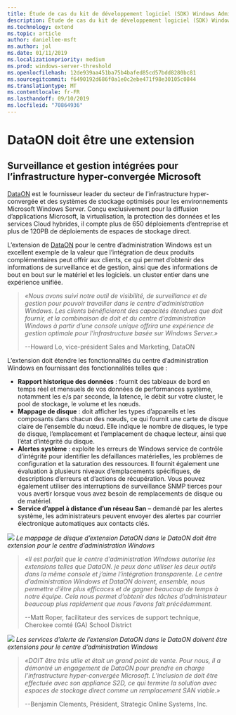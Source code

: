 ```yaml
---
title: Étude de cas du kit de développement logiciel (SDK) Windows Admin Center-DataON
description: Étude de cas du kit de développement logiciel (SDK) Windows Admin Center-DataON
ms.technology: extend
ms.topic: article
author: daniellee-msft
ms.author: jol
ms.date: 01/11/2019
ms.localizationpriority: medium
ms.prod: windows-server-threshold
ms.openlocfilehash: 12de939aa451ba75b4bafed85cd57bdd8280bc81
ms.sourcegitcommit: f6490192d686f0a1e0c2ebe471f98e30105c0844
ms.translationtype: MT
ms.contentlocale: fr-FR
ms.lasthandoff: 09/10/2019
ms.locfileid: "70864936"
---
```

# <a name="dataon-must-extension"></a>DataON doit être une extension

## <a name="integrated-monitoring-and-management-for-microsoft-hyper-converged-infrastructure"></a>Surveillance et gestion intégrées pour l’infrastructure hyper-convergée Microsoft

[DataON](http://www.dataonstorage.com/) est le fournisseur leader du secteur de l’infrastructure hyper-convergée et des systèmes de stockage optimisés pour les environnements Microsoft Windows Server. Conçu exclusivement pour la diffusion d’applications Microsoft, la virtualisation, la protection des données et les services Cloud hybrides, il compte plus de 650 déploiements d’entreprise et plus de 120PB de déploiements de espaces de stockage direct.

L’extension de [DataON](http://www.dataonstorage.com/must) pour le centre d’administration Windows est un excellent exemple de la valeur que l’intégration de deux produits complémentaires peut offrir aux clients, ce qui permet d’obtenir des informations de surveillance et de gestion, ainsi que des informations de bout en bout sur le matériel et les logiciels. un cluster entier dans une expérience unifiée.

> <cite>«Nous avons suivi notre outil de visibilité, de surveillance et de gestion pour pouvoir travailler dans le centre d’administration Windows. Les clients bénéficieront des capacités étendues que doit fournir, et la combinaison de doit et du centre d’administration Windows à partir d’une console unique offrira une expérience de gestion optimale pour l’infrastructure basée sur Windows Server.»</cite>
>
> --Howard Lo, vice-président Sales and Marketing, DataON

L’extension doit étendre les fonctionnalités du centre d’administration Windows en fournissant des fonctionnalités telles que :
- **Rapport historique des données** : fournit des tableaux de bord en temps réel et mensuels de vos données de performances système, notamment les e/s par seconde, la latence, le débit sur votre cluster, le pool de stockage, le volume et les nœuds.
- **Mappage de disque** : doit afficher les types d’appareils et les composants dans chacun des nœuds, ce qui fournit une carte de disque claire de l’ensemble du nœud. Elle indique le nombre de disques, le type de disque, l’emplacement et l’emplacement de chaque lecteur, ainsi que l’état d’intégrité du disque.
- **Alertes système** : exploite les erreurs de Windows service de contrôle d’intégrité pour identifier les défaillances matérielles, les problèmes de configuration et la saturation des ressources. Il fournit également une évaluation à plusieurs niveaux d’emplacements spécifiques, de descriptions d’erreurs et d’actions de récupération. Vous pouvez également utiliser des interruptions de surveillance SNMP tierces pour vous avertir lorsque vous avez besoin de remplacements de disque ou de matériel.
- **Service d’appel à distance d’un réseau San** – demandé par les alertes système, les administrateurs peuvent envoyer des alertes par courrier électronique automatiques aux contacts clés.

![](../../media/extend-case-study-dataon/dataon-1.png)
*Le mappage de disque d’extension DataON dans le DataON doit être extension pour le centre d’administration Windows*

> <cite>«Il est parfait que le centre d’administration Windows autorise les extensions telles que DataON. je peux donc utiliser les deux outils dans la même console et j’aime l’intégration transparente. Le centre d’administration Windows et DataON doivent, ensemble, nous permettre d’être plus efficaces et de gagner beaucoup de temps à notre équipe. Cela nous permet d’obtenir des tâches d’administrateur beaucoup plus rapidement que nous l’avons fait précédemment.</cite>
>
> --Matt Roper, facilitateur des services de support technique, Cherokee comté (GA) School District

![](../../media/extend-case-study-dataon/dataon-2.png)
*Les services d’alerte de l’extension DataON dans le DataON doivent être extensions pour le centre d’administration Windows*

> <cite>«DOIT être très utile et était un grand point de vente. Pour nous, il a démontré un engagement de DataON pour prendre en charge l’infrastructure hyper-convergée Microsoft. L’inclusion de doit être effectuée avec son appliance S2D, ce qui termine la solution avec espaces de stockage direct comme un remplacement SAN viable.»</cite>
>
> --Benjamin Clements, Président, Strategic Online Systems, Inc.